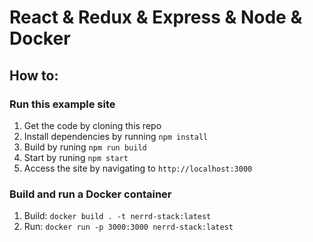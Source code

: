 
# React & Redux & Express & Node & Docker

## How to:

### Run this example site
1. Get the code by cloning this repo
1. Install dependencies by running `npm install`
1. Build by runing `npm run build`
1. Start by runing `npm start`
1. Access the site by navigating to `http://localhost:3000`

### Build and run a Docker container
1. Build: `docker build . -t nerrd-stack:latest`
1. Run: `docker run -p 3000:3000 nerrd-stack:latest`